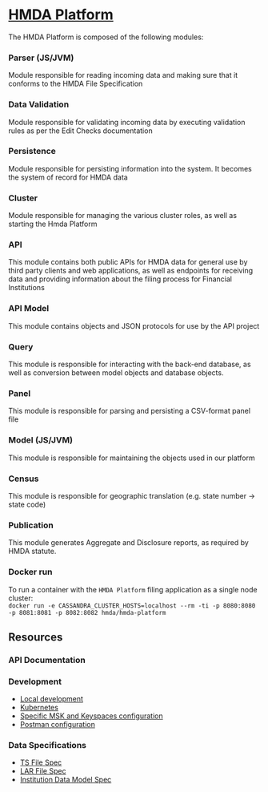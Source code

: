 # [HMDA Platform](../README.md)

The HMDA Platform is composed of the following modules:
### Parser (JS/JVM)

Module responsible for reading incoming data and making sure that it conforms to the HMDA File Specification

### Data Validation
Module responsible for validating incoming data by executing validation rules as per the Edit Checks documentation

### Persistence
Module responsible for persisting information into the system. It becomes the system of record for HMDA data

### Cluster
Module responsible for managing the various cluster roles, as well as starting the Hmda Platform

### API
This module contains both public APIs for HMDA data for general use by third party clients and web applications, as well as endpoints for receiving data and providing information about the filing process for Financial Institutions

### API Model
This module contains objects and JSON protocols for use by the API project

### Query
This module is responsible for interacting with the back-end database, as well as conversion between model objects and database objects.

### Panel
This module is responsible for parsing and persisting a CSV-format panel file

### Model (JS/JVM)
This module is responsible for maintaining the objects used in our platform

### Census
This module is responsible for geographic translation (e.g. state number -> state code)

### Publication
This module generates Aggregate and Disclosure reports, as required by HMDA statute.

### Docker run  
To run a container with the `HMDA Platform` filing application as a single node cluster:  
`docker run -e CASSANDRA_CLUSTER_HOSTS=localhost --rm -ti -p 8080:8080 -p 8081:8081 -p 8082:8082 hmda/hmda-platform` 

## Resources

### API Documentation

### Development
* [Local development](development/local-platform.md)
* [Kubernetes](development/kubernetes.md)
* [Specific MSK and Keyspaces configuration](development/platform-msk-keyspaces.md)
* [Postman configuration](development/postman.md)

### Data Specifications

* [TS File Spec](https://github.com/cfpb/hmda-platform/blob/master/docs/spec/Public_File_TS_Spec.csv)
* [LAR File Spec](https://github.com/cfpb/hmda-platform/blob/master/docs/spec/Public_File_LAR_Spec.csv)
* [Institution Data Model Spec](spec/2018_Institution_Data_Model_Spec.csv)

